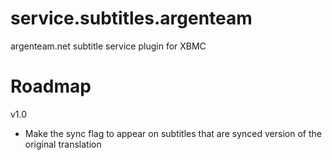 service.subtitles.argenteam
==========================

argenteam.net subtitle service plugin for XBMC

Roadmap
==============

v1.0

*   Make the sync flag to appear on subtitles that are synced version of the original translation